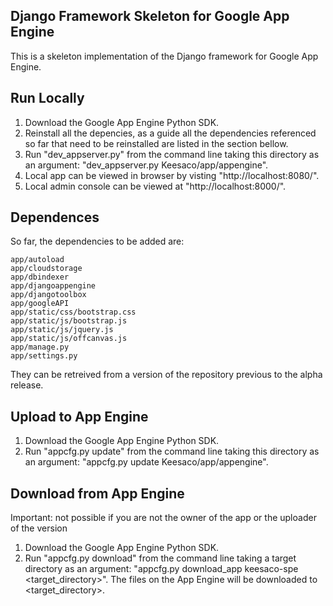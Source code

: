 ## Django Framework Skeleton for Google App Engine

This is a skeleton implementation of the Django framework for Google App Engine.

## Run Locally
1. Download the Google App Engine Python SDK.
2. Reinstall all the depencies, as a guide all the dependencies referenced so far that need to be reinstalled are listed in the section bellow.
3. Run "dev_appserver.py" from the command line taking this directory as an argument: "dev_appserver.py Keesaco/app/appengine".
4. Local app can be viewed in browser by visting "http://localhost:8080/".
5. Local admin console can be viewed at "http://localhost:8000/".

## Dependences
So far, the dependencies to be added are:
```no-highlight
app/autoload
app/cloudstorage
app/dbindexer
app/djangoappengine
app/djangotoolbox
app/googleAPI
app/static/css/bootstrap.css
app/static/js/bootstrap.js
app/static/js/jquery.js
app/static/js/offcanvas.js
app/manage.py
app/settings.py
```
They can be retreived from a version of the repository previous to the alpha release.

## Upload to App Engine
1. Download the Google App Engine Python SDK.
2. Run "appcfg.py update" from the command line taking this directory as an argument: "appcfg.py update Keesaco/app/appengine".

## Download from App Engine
Important: not possible if you are not the owner of the app or the uploader of the version
1. Download the Google App Engine Python SDK.
2. Run "appcfg.py download" from the command line taking a target directory as an argument: "appcfg.py download_app keesaco-spe <target_directory>". The files on the App Engine will be downloaded to <target_directory>.
